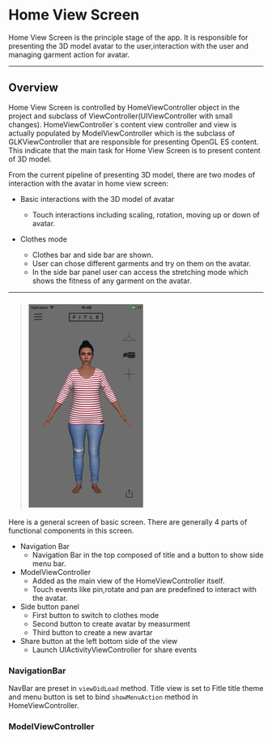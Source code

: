 # Home View Screen

Home View Screen is the principle stage of the app. It is responsible for presenting the 3D model avatar to the user,interaction with the user and managing garment action for avatar.

---

## Overview

Home View Screen is controlled by HomeViewController object in the project and subclass of ViewController\(UIViewController with small changes\). HomeViewController\`s content view controller and view is actually populated by ModelViewController which is the subclass of GLKViewController that are responsible for presenting OpenGL ES content. This indicate that the main task for Home View Screen is to present content of 3D model.

From the current pipeline of presenting 3D model, there are two modes of interaction with the avatar in home view screen:

* Basic interactions with the 3D model of avatar
  * Touch interactions including scaling, rotation, moving up or down of avatar.
* Clothes mode

  * Clothes bar and side bar are shown.
  * User can chose different garments and try on them on the avatar.
  * In the side bar panel user can access the stretching mode which shows the fitness of any garment on the avatar.

---

> ### ![](/overview.jpg)

Here is a general screen of basic screen. There are generally 4 parts of functional components in this screen.

* Navigation Bar 
  * Navigation Bar in the top composed of title and a button to show side menu bar.
* ModelViewController
  * Added as the main view of the HomeViewController itself. 
  * Touch events like pin,rotate and pan are predefined to interact with the avatar.
* Side button panel
  * First button to switch to clothes mode
  * Second button to create avatar by measurment 
  * Third button to create a new avartar
* Share button at the left bottom side of the view
  * Launch UIActivityViewController for share events

### NavigationBar

NavBar are preset in `viewDidLoad` method. Title view is set to Fitle title theme and menu button is set to bind `showMenuAction` method in HomeViewController.

### ModelViewController





